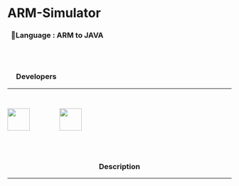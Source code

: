 # ARM-Simulator
### &nbsp;&nbsp;&#x1F4D8;Language : ARM to JAVA

<br><br>
<h3> &nbsp;&nbsp;&nbsp;&nbsp; Developers</h3>
    

-----------------------------------------------------------------------------------------------------------------------------------
<pre>
<p align="left">
<img  src="https://user-images.githubusercontent.com/23396919/34082443-a30c8484-e384-11e7-915f-73f53cb83252.jpeg" width="50"> </img>       <img src="https://user-images.githubusercontent.com/23396919/34082444-a62cc9ee-e384-11e7-81d6-bfd0d7c9ed7d.jpeg" width="50">
</p></pre>
<br>
<h3 align="center"> Description</h3>

-----------------------------------------------------------------------------------------------------------------------------------
